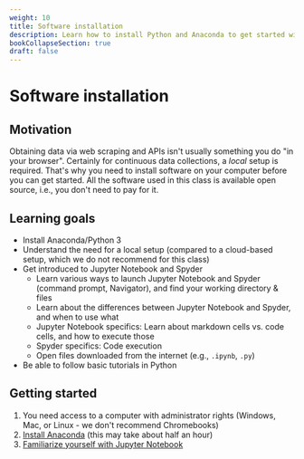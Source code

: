 ```yaml
---
weight: 10
title: Software installation
description: Learn how to install Python and Anaconda to get started with web scraping and APIs.
bookCollapseSection: true
draft: false
---
```


# Software installation

## Motivation
Obtaining data via web scraping and APIs isn't usually something you do "in your browser". Certainly for continuous data collections, a *local* setup is required. That's why you need to install software on your computer before you can get started. All the software used in this class is available open source, i.e., you don't need to pay for it.

## Learning goals
- Install Anaconda/Python 3
  <!--
  - Set up your computer for conducting web scraping in Python
  - Install Chrome
  - Install chromedriver and configure environment variables -->
- Understand the need for a local setup (compared to a cloud-based setup, which we do not recommend for this class)
- Get introduced to Jupyter Notebook and Spyder
  - Learn various ways to launch Jupyter Notebook and Spyder (command prompt, Navigator), and find your working directory & files
  - Learn about the differences between Jupyter Notebook and Spyder, and when to use what
  - Jupyter Notebook specifics: Learn about markdown cells vs. code cells, and how to execute those
  - Spyder specifics: Code execution
  - Open files downloaded from the internet (e.g., `.ipynb`, `.py`)
- Be able to follow basic tutorials in Python

## Getting started
1. You need access to a computer with administrator rights (Windows, Mac, or Linux - we don't recommend Chromebooks)
2. [Install Anaconda](anaconda.md) (this may take about half an hour)
3. [Familiarize yourself with Jupyter Notebook](jupyter.md)
